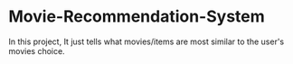 # Movie-Recommendation-System
In this project,  It just tells what movies/items are most similar to the user's movies choice.
